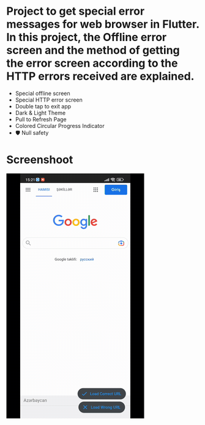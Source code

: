 # Project to get special error messages for web browser in Flutter. In this project, the Offline error screen and the method of getting the error screen according to the HTTP errors received are explained.

- Special offline screen
- Special  HTTP error screen
- Double tap to exit app
- Dark & Light Theme
- Pull to Refresh Page
- Colored Circular Progress Indicator
- 🛡️ Null safety

# Screenshoot

![](screenshoot.gif)
